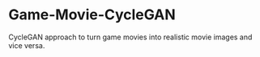 # Game-Movie-CycleGAN
CycleGAN approach to turn game movies into realistic movie images and vice versa.
